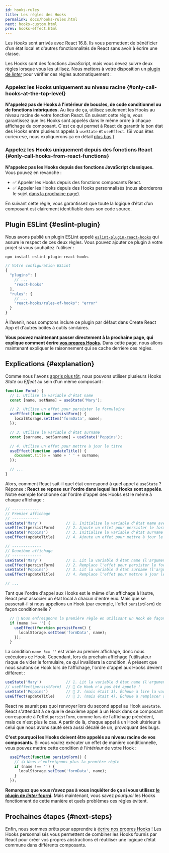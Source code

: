 ```yaml
---
id: hooks-rules
title: Les règles des Hooks
permalink: docs/hooks-rules.html
next: hooks-custom.html
prev: hooks-effect.html
---
```


Les *Hooks* sont arrivés avec React 16.8. Ils vous permettent de bénéficier d’un état local et d'autres fonctionnalités de React sans avoir à écrire une classe.

Les Hooks sont des fonctions JavaScript, mais vous devez suivre deux règles lorsque vous les utilisez. Nous mettons à votre disposition un [plugin de *linter*](https://www.npmjs.com/package/eslint-plugin-react-hooks) pour vérifier ces règles automatiquement :

### Appelez les Hooks uniquement au niveau racine {#only-call-hooks-at-the-top-level}

**N'appelez pas de Hooks à l'intérieur de boucles, de code conditionnel ou de fonctions imbriquées.** Au lieu de ça, utilisez seulement les Hooks au niveau racine de votre fonction React. En suivant cette règle, vous garantissez que les Hooks sont appelés dans le même ordre à chaque affichage du composant. C'est ce qui permet à React de garantir le bon état des Hooks entre plusieurs appels à `useState` et `useEffect`. (Si vous êtes curieux·se, nous expliquerons ça en détail [plus bas](#explanation).)

### Appelez les Hooks uniquement depuis des fonctions React {#only-call-hooks-from-react-functions}

**N'appelez pas les Hooks depuis des fonctions JavaScript classiques.** Vous pouvez en revanche :

* ✅ Appeler les Hooks depuis des fonctions composants React.
* ✅ Appeler les Hooks depuis des Hooks personnalisés (nous aborderons le sujet [dans la prochaine page](/docs/hooks-custom.html)).

En suivant cette règle, vous garantissez que toute la logique d’état d’un composant est clairement identifiable dans son code source.

## Plugin ESLint {#eslint-plugin}

Nous avons publié un plugin ESLint appelé [`eslint-plugin-react-hooks`](https://www.npmjs.com/package/eslint-plugin-react-hooks) qui assure le respect de ces deux règles. Vous pouvez ajouter ce plugin à votre projet si vous souhaitez l'utiliser :

```bash
npm install eslint-plugin-react-hooks
```

```js
// Votre configuration ESLint
{
  "plugins": [
    // ...
    "react-hooks"
  ],
  "rules": {
    // ...
    "react-hooks/rules-of-hooks": "error"
  }
}
```

À l’avenir, nous comptons inclure ce plugin par défaut dans Create React App et d'autres boîtes à outils similaires.

**Vous pouvez maintenant passer directement à la prochaine page, qui explique comment écrire [vos propres Hooks](/docs/hooks-custom.html).** Dans cette page, nous allons maintenant expliquer le raisonnement qui se cache derrière ces règles.

## Explications {#explanation}

Comme nous l'avons [appris plus tôt](/docs/hooks-state.html#tip-using-multiple-state-variables), nous pouvons utiliser plusieurs Hooks *State* ou *Effect* au sein d'un même composant :

```js
function Form() {
  // 1. Utilise la variable d'état name
  const [name, setName] = useState('Mary');

  // 2. Utilise un effet pour persister le formulaire
  useEffect(function persistForm() {
    localStorage.setItem('formData', name);
  });

  // 3. Utilise la variable d'état surname
  const [surname, setSurname] = useState('Poppins');

  // 4. Utilise un effet pour mettre à jour le titre
  useEffect(function updateTitle() {
    document.title = name + ' ' + surname;
  });

  // ...
}
```

Alors, comment React sait-il quel état correspond à quel appel à `useState` ? Réponse : **React se repose sur l'ordre dans lequel les Hooks sont appelés**. Notre exemple fonctionne car l'ordre d'appel des Hooks est le même à chaque affichage :

```js
// ------------
// Premier affichage
// ------------
useState('Mary')           // 1. Initialise la variable d'état name avec 'Mary'
useEffect(persistForm)     // 2. Ajoute un effet pour persister le formulaire
useState('Poppins')        // 3. Initialise la variable d'état surname avec 'Poppins'
useEffect(updateTitle)     // 4. Ajoute un effet pour mettre à jour le titre

// -------------
// Deuxième affichage
// -------------
useState('Mary')           // 1. Lit la variable d'état name (l'argument est ignoré)
useEffect(persistForm)     // 2. Remplace l'effet pour persister le formulaire
useState('Poppins')        // 3. Lit la variable d'état surname (l'argument est ignoré)
useEffect(updateTitle)     // 4. Remplace l'effet pour mettre à jour le titre

// ...
```

Tant que l'ordre d'appel aux Hooks est le même d’un affichage à l’autre, React peut associer un état local à chacun d'entre eux. Mais que se passerait-il si nous appelions un Hook (par exemple, l'effet `persistForm`) de façon conditionnelle ?

```js
  // 🔴 Nous enfreignons la première règle en utilisant un Hook de façon conditionnelle
  if (name !== '') {
    useEffect(function persistForm() {
      localStorage.setItem('formData', name);
    });
  }
```

La condition `name !== ''` est vraie au premier affichage, donc nous exécutons ce Hook. Cependant, lors du prochain affichage l'utilisateur risque de vider le formulaire, ce qui invalidera la condition. À présent que nous sautons ce Hook lors de l’affichage, l'ordre d'appel aux Hooks devient différent :

```js
useState('Mary')           // 1. Lit la variable d'état name (l'argument est ignoré)
// useEffect(persistForm)  // 🔴 Ce Hook n'a pas été appelé !
useState('Poppins')        // 🔴 2. (mais était 3). Échoue à lire la variable d'état surname
useEffect(updateTitle)     // 🔴 3. (mais était 4). Échoue à remplacer de l'effet
```

React ne saurait pas quoi renvoyer lors du second appel au Hook `useState`. React s'attendait à ce que le deuxième appel à un Hook dans ce composant corresponde à l'effet `persistForm`, comme lors de l’affichage précédent, mais ce n'est plus le cas. A partir de là, chaque appel à un Hook ultérieur à celui que nous avons sauté sera aussi décalé de un, provoquant des bugs.

**C'est pourquoi les Hooks doivent être appelés au niveau racine de vos composants.** Si vous voulez exécuter un effet de manière conditionnelle, vous pouvez mettre cette condition *à l'intérieur* de votre Hook :

```js
  useEffect(function persistForm() {
    // 👍 Nous n’enfreignons plus la première règle
    if (name !== '') {
      localStorage.setItem('formData', name);
    }
  });
```

**Remarquez que vous n’avez pas à vous inquiéter de ça si vous utilisez [le plugin de *linter* fourni](https://www.npmjs.com/package/eslint-plugin-react-hooks).** Mais maintenant, vous savez *pourquoi* les Hooks fonctionnent de cette manière et quels problèmes ces règles évitent.

## Prochaines étapes {#next-steps}

Enfin, nous sommes prêts pour apprendre à [écrire nos propres Hooks](/docs/hooks-custom.html) ! Les Hooks personnalisés vous permettent de combiner les Hooks fournis par React pour créer vos propres abstractions et réutiliser une logique d’état commune dans différents composants.
